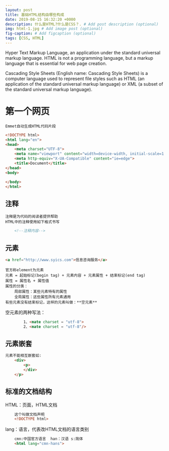 ```yaml
---
layout: post
title: 基础HTML结构由哪些构成
date: 2019-08-15 16:32:20 +0000
description: 什么是HTML?什么是CSS？. # Add post description (optional)
img: html-1.jpg # Add image post (optional)
fig-caption: # Add figcaption (optional)
tags: [CSS, HTML]
---
```

Hyper Text Markup Language, an application under the standard universal markup language. HTML is not a programming language, but a markup language that is essential for web page creation.

Cascading Style Sheets (English name: Cascading Style Sheets) is a computer language used to represent file styles such as HTML (an application of the standard universal markup language) or XML (a subset of the standard universal markup language).

# 第一个网页
    Emmet自动生成HTML代码片段
    
```html
<!DOCTYPE html>
<html lang="en">
<head>
    <meta charset="UTF-8">
    <meta name="viewport" content="width=device-width, initial-scale=1.0">
    <meta http-equiv="X-UA-Compatible" content="ie=edge">
    <title>Document</title>
</head>
<body>

</body>
</html>
```

## 注释
    注释是为代码的阅读者提供帮助
    HTML中的注释使用如下格式书写
```html
    <!--注释内容-->
 ```

## 元素
```html
<a href="http://www.syics.com">信息咨询服务</a>
```
    官方称element为元素
    元素 = 起始标记(begin tag) + 元素内容 + 元素属性 + 结束标记(end tag)
    属性 = 属性名 + 属性值
    属性的分类：
        局部属性：某些元素特有的属性
        全局属性：这些属性所有元素通用
    有些元素没有结束标记，这样的元素叫做：**空元素**
空元素的两种写法：
```html
        1、<mate charset = "utf-8">
        2、<mate charset = "utf-8"/>
```

## 元素嵌套
```html
元素不能相互嵌套如:
    <div>
        <p>
        </div>
    </p>
```

## 标准的文档结构
HTML：页面，HTML文档
```html
    这个叫做文档声明
    <!DOCTYPE html>
```

lang：语言，代表改HTML文档的语言类别
```html
    cmn:中国官方语言  han：汉语 s:简体
    <html lang="cmn-hans">
```